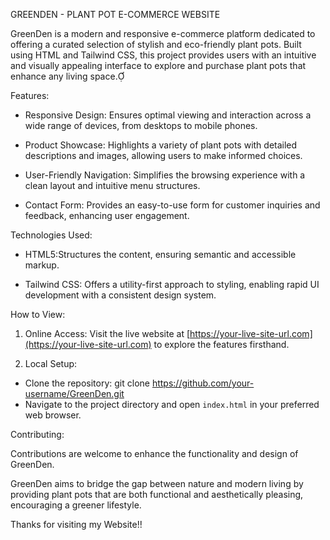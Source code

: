 GREENDEN - PLANT POT E-COMMERCE WEBSITE

GreenDen is a modern and responsive e-commerce platform dedicated to offering a curated selection of stylish and eco-friendly plant pots. Built using HTML and Tailwind CSS, this project provides users with an intuitive and visually appealing interface to explore and purchase plant pots that enhance any living space.

Features:

  - Responsive Design: Ensures optimal viewing and interaction across a wide range of devices, from desktops to mobile phones.

  - Product Showcase: Highlights a variety of plant pots with detailed descriptions and images, allowing users to make informed choices.

  - User-Friendly Navigation: Simplifies the browsing experience with a clean layout and intuitive menu structures.

  - Contact Form: Provides an easy-to-use form for customer inquiries and feedback, enhancing user engagement.

Technologies Used:

  - HTML5:Structures the content, ensuring semantic and accessible markup.

  - Tailwind CSS: Offers a utility-first approach to styling, enabling rapid UI development with a consistent design system.

How to View:

  1. Online Access: Visit the live website at [https://your-live-site-url.com](https://your-live-site-url.com) to explore the features firsthand.

  2. Local Setup:
   - Clone the repository:
     git clone https://github.com/your-username/GreenDen.git
   - Navigate to the project directory and open `index.html` in your preferred web browser.

Contributing:

  Contributions are welcome to enhance the functionality and design of GreenDen. 

GreenDen aims to bridge the gap between nature and modern living by providing plant pots that are both functional and aesthetically pleasing, encouraging a greener lifestyle.

Thanks for visiting my Website!!

